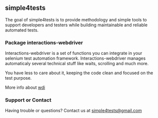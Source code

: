 ## simple4tests

The goal of simple4tests is to provide methodology and simple tools to support developers and testers while building maintainable and reliable automated tests.

### Package interactions-webdriver

Interactions-webdriver is a set of functions you can integrate in your selenium test automation framework.
Interactions-webdriver manages automaticaly several technical stuff like waits, scrolling and much more.

You have less to care about it, keeping the code clean and focused on the test purpose.

More info about [wdi](https://simple4tests.github.io/interactions-webdriver/)

### Support or Contact

Having trouble or questions? Contact us at simple4tests@gmail.com
